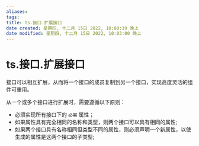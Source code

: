 ```yaml
---
aliases: 
tags: 
title: ts.接口.扩展接口
date created: 星期四, 十二月 15日 2022, 10:00:19 晚上
date modified: 星期四, 十二月 15日 2022, 10:03:00 晚上
---
```


# ts.接口.扩展接口

接口可以相互扩展，从而将一个接口的成员复制到另一个接口，实现高度灵活的组件可重用。

从一个或多个接口进行扩展时，需要遵循以下原则：

- 必须实现所有接口下的 `必需` 属性；
- 如果属性具有完全相同的名称和类型，则两个接口可以具有相同的属性;
- 如果两个接口具有名称相同但类型不同的属性，则必须声明一个新属性，以使生成的属性是这两个接口的子类型;
